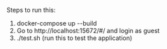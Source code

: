 Steps to run this:
1. docker-compose up --build
2. Go to http://localhost:15672/#/ and login as guest
3. ./test.sh (run this to test the application)
